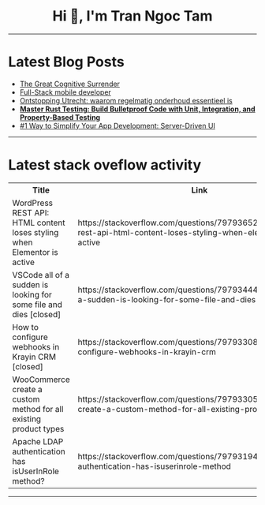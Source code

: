 <h1 align="center">Hi 👋, I'm Tran Ngoc Tam</h1>

---

# Latest Blog Posts 
<!-- BLOG-POST-LIST:START -->
- [The Great Cognitive Surrender](https://dev.to/rawveg/the-great-cognitive-surrender-2bim)
- [Full-Stack mobile developer](https://dev.to/techwithsam/full-stack-mobile-developer-3f9b)
- [Ontstopping Utrecht: waarom regelmatig onderhoud essentieel is](https://dev.to/wwloodgietersbedrijf/ontstopping-utrecht-waarom-regelmatig-onderhoud-essentieel-is-4ig3)
- [**Master Rust Testing: Build Bulletproof Code with Unit, Integration, and Property-Based Testing**](https://dev.to/aaravjoshi/master-rust-testing-build-bulletproof-code-with-unit-integration-and-property-based-testing-2g33)
- [#1 Way to Simplify Your App Development: Server-Driven UI](https://dev.to/karthik_n/1-way-to-simplify-your-app-development-server-driven-ui-20m4)
<!-- BLOG-POST-LIST:END -->

---

# Latest stack oveflow activity
<table>
  <tr><th>Title</th><th>Link</th></tr>
  <!-- STACKOVERFLOW:START --><tr><td>WordPress REST API: HTML content loses styling when Elementor is active</td><td>https://stackoverflow.com/questions/79793652/wordpress-rest-api-html-content-loses-styling-when-elementor-is-active</td></tr><tr><td>VSCode all of a sudden is looking for some file and dies [closed]</td><td>https://stackoverflow.com/questions/79793444/vscode-all-of-a-sudden-is-looking-for-some-file-and-dies</td></tr><tr><td>How to configure webhooks in Krayin CRM [closed]</td><td>https://stackoverflow.com/questions/79793308/how-to-configure-webhooks-in-krayin-crm</td></tr><tr><td>WooCommerce create a custom method for all existing product types</td><td>https://stackoverflow.com/questions/79793305/woocommerce-create-a-custom-method-for-all-existing-product-types</td></tr><tr><td>Apache LDAP authentication has isUserInRole method?</td><td>https://stackoverflow.com/questions/79793194/apache-ldap-authentication-has-isuserinrole-method</td></tr><!-- STACKOVERFLOW:END -->
</table>

---


